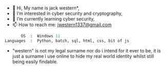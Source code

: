 - 👋 Hi, My name is jack western*,
- 👀 I’m interested in cyber security and cryptography,
- 🌱 I’m currently learning cyber security,
- 📫 How to reach me: jwestern1337@gmail.com

```python
       OS  :  Windows 11 
Languages  :  Python, batch, sql, html, css, bit of js
```

* "western" is not my legal surname nor do i intend for it ever to be, it is just a surname i use online to hide my real world identity whilst still being easily findable.
